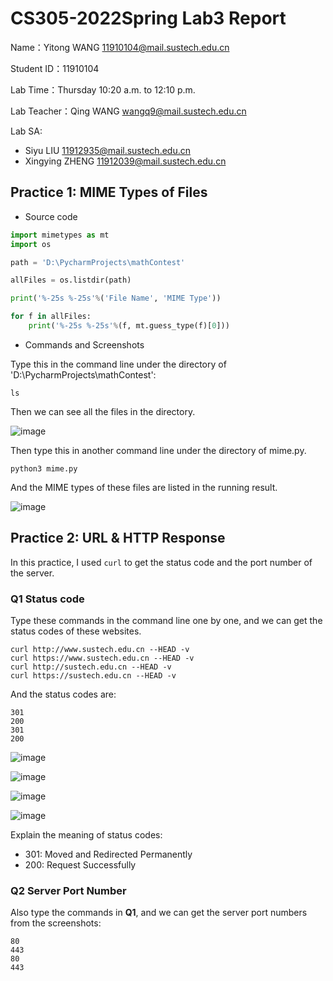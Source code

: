 # CS305-2022Spring Lab3 Report
Name：Yitong WANG 11910104@mail.sustech.edu.cn

Student ID：11910104

Lab Time：Thursday 10:20 a.m. to 12:10 p.m.

Lab Teacher：Qing WANG wangq9@mail.sustech.edu.cn

Lab SA:
- Siyu LIU 11912935@mail.sustech.edu.cn
- Xingying ZHENG 11912039@mail.sustech.edu.cn

## Practice 1: MIME Types of Files

- Source code
```python
import mimetypes as mt
import os

path = 'D:\PycharmProjects\mathContest'

allFiles = os.listdir(path)

print('%-25s %-25s'%('File Name', 'MIME Type'))

for f in allFiles:
    print('%-25s %-25s'%(f, mt.guess_type(f)[0]))
```

- Commands and Screenshots

Type this in the command line under the directory of 'D:\PycharmProjects\mathContest':
```
ls
```
Then we can see all the files in the directory.

![image](https://user-images.githubusercontent.com/64548919/156592718-810de068-c202-47e5-9769-4399b8f321a6.png)

Then type this in another command line under the directory of mime.py.

```
python3 mime.py
```

And the MIME types of these files are listed in the running result.

![image](https://user-images.githubusercontent.com/64548919/156593104-2d76e6fb-fe9b-4d4d-8cb9-617d505cab64.png)

## Practice 2: URL & HTTP Response
In this practice, I used ```curl``` to get the status code and the port number of the server.

### Q1 Status code

Type these commands in the command line one by one, and we can get the status codes of these websites.
```
curl http://www.sustech.edu.cn --HEAD -v
curl https://www.sustech.edu.cn --HEAD -v
curl http://sustech.edu.cn --HEAD -v
curl https://sustech.edu.cn --HEAD -v
```

And the status codes are:
```
301
200
301
200
```

![image](https://user-images.githubusercontent.com/64548919/156601760-3e92c87d-37ce-4cdb-a077-147b0b6b66cb.png)

![image](https://user-images.githubusercontent.com/64548919/156601888-c0f77d47-a833-4fca-b2f6-05ea3b3c0bad.png)

![image](https://user-images.githubusercontent.com/64548919/156602126-1ecefca0-faca-4cd9-a605-2b4b995d962e.png)

![image](https://user-images.githubusercontent.com/64548919/156602193-99b1249e-21b1-40d0-8502-4ed6ab61554b.png)


Explain the meaning of status codes:
- 301: Moved and Redirected Permanently
- 200: Request Successfully

### Q2 Server Port Number
Also type the commands in **Q1**, and we can get the server port numbers from the screenshots:

```
80
443
80
443
```
